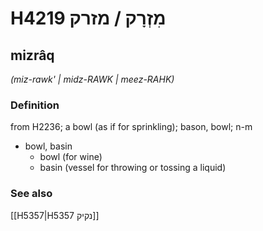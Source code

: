 # H4219 מִזְרָק / מזרק

## mizrâq

_(miz-rawk' | midz-RAWK | meez-RAHK)_

### Definition

from H2236; a bowl (as if for sprinkling); bason, bowl; n-m

- bowl, basin
  - bowl (for wine)
  - basin (vessel for throwing or tossing a liquid)

### See also

[[H5357|H5357 נקיק]]
